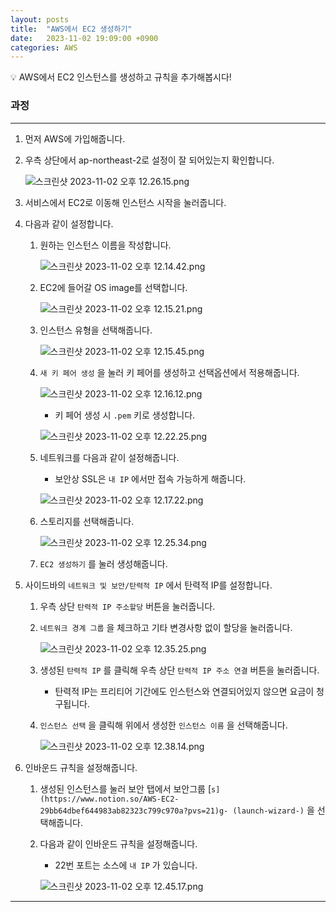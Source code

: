 ```yaml
---
layout: posts
title:  "AWS에서 EC2 생성하기"
date:   2023-11-02 19:09:00 +0900
categories: AWS
---
```

<aside>
💡 AWS에서 EC2 인스턴스를 생성하고 규칙을 추가해봅시다!

</aside>

### 과정

---

1. 먼저 AWS에 가입해줍니다.
    
    
2. 우측 상단에서 ap-northeast-2로 설정이 잘 되어있는지 확인합니다.
    
    ![스크린샷 2023-11-02 오후 12.26.15.png](AWS%E1%84%8B%E1%85%A6%E1%84%89%E1%85%A5%20EC2%20%E1%84%89%E1%85%A2%E1%86%BC%E1%84%89%E1%85%A5%E1%86%BC%E1%84%92%E1%85%A1%E1%84%80%E1%85%B5%2029bb64dbef644983ab82323c799c970a/%25E1%2584%2589%25E1%2585%25B3%25E1%2584%258F%25E1%2585%25B3%25E1%2584%2585%25E1%2585%25B5%25E1%2586%25AB%25E1%2584%2589%25E1%2585%25A3%25E1%2586%25BA_2023-11-02_%25E1%2584%258B%25E1%2585%25A9%25E1%2584%2592%25E1%2585%25AE_12.26.15.png)
    
3. 서비스에서 EC2로 이동해 인스턴스 시작을 눌러줍니다.
    
    
4. 다음과 같이 설정합니다.
    1. 원하는 인스턴스 이름을 작성합니다.
        
        ![스크린샷 2023-11-02 오후 12.14.42.png](AWS%E1%84%8B%E1%85%A6%E1%84%89%E1%85%A5%20EC2%20%E1%84%89%E1%85%A2%E1%86%BC%E1%84%89%E1%85%A5%E1%86%BC%E1%84%92%E1%85%A1%E1%84%80%E1%85%B5%2029bb64dbef644983ab82323c799c970a/%25E1%2584%2589%25E1%2585%25B3%25E1%2584%258F%25E1%2585%25B3%25E1%2584%2585%25E1%2585%25B5%25E1%2586%25AB%25E1%2584%2589%25E1%2585%25A3%25E1%2586%25BA_2023-11-02_%25E1%2584%258B%25E1%2585%25A9%25E1%2584%2592%25E1%2585%25AE_12.14.42.png)
        
    2. EC2에 들어갈 OS image를 선택합니다.
        
        ![스크린샷 2023-11-02 오후 12.15.21.png](AWS%E1%84%8B%E1%85%A6%E1%84%89%E1%85%A5%20EC2%20%E1%84%89%E1%85%A2%E1%86%BC%E1%84%89%E1%85%A5%E1%86%BC%E1%84%92%E1%85%A1%E1%84%80%E1%85%B5%2029bb64dbef644983ab82323c799c970a/%25E1%2584%2589%25E1%2585%25B3%25E1%2584%258F%25E1%2585%25B3%25E1%2584%2585%25E1%2585%25B5%25E1%2586%25AB%25E1%2584%2589%25E1%2585%25A3%25E1%2586%25BA_2023-11-02_%25E1%2584%258B%25E1%2585%25A9%25E1%2584%2592%25E1%2585%25AE_12.15.21.png)
        
    3. 인스턴스 유형을 선택해줍니다.
        
        ![스크린샷 2023-11-02 오후 12.15.45.png](AWS%E1%84%8B%E1%85%A6%E1%84%89%E1%85%A5%20EC2%20%E1%84%89%E1%85%A2%E1%86%BC%E1%84%89%E1%85%A5%E1%86%BC%E1%84%92%E1%85%A1%E1%84%80%E1%85%B5%2029bb64dbef644983ab82323c799c970a/%25E1%2584%2589%25E1%2585%25B3%25E1%2584%258F%25E1%2585%25B3%25E1%2584%2585%25E1%2585%25B5%25E1%2586%25AB%25E1%2584%2589%25E1%2585%25A3%25E1%2586%25BA_2023-11-02_%25E1%2584%258B%25E1%2585%25A9%25E1%2584%2592%25E1%2585%25AE_12.15.45.png)
        
    4. `새 키 페어 생성` 을 눌러 키 페어를 생성하고 선택옵션에서 적용해줍니다.
        
        ![스크린샷 2023-11-02 오후 12.16.12.png](AWS%E1%84%8B%E1%85%A6%E1%84%89%E1%85%A5%20EC2%20%E1%84%89%E1%85%A2%E1%86%BC%E1%84%89%E1%85%A5%E1%86%BC%E1%84%92%E1%85%A1%E1%84%80%E1%85%B5%2029bb64dbef644983ab82323c799c970a/%25E1%2584%2589%25E1%2585%25B3%25E1%2584%258F%25E1%2585%25B3%25E1%2584%2585%25E1%2585%25B5%25E1%2586%25AB%25E1%2584%2589%25E1%2585%25A3%25E1%2586%25BA_2023-11-02_%25E1%2584%258B%25E1%2585%25A9%25E1%2584%2592%25E1%2585%25AE_12.16.12.png)
        
        * 키 페어 생성 시 `.pem` 키로 생성합니다.
        
        ![스크린샷 2023-11-02 오후 12.22.25.png](AWS%E1%84%8B%E1%85%A6%E1%84%89%E1%85%A5%20EC2%20%E1%84%89%E1%85%A2%E1%86%BC%E1%84%89%E1%85%A5%E1%86%BC%E1%84%92%E1%85%A1%E1%84%80%E1%85%B5%2029bb64dbef644983ab82323c799c970a/%25E1%2584%2589%25E1%2585%25B3%25E1%2584%258F%25E1%2585%25B3%25E1%2584%2585%25E1%2585%25B5%25E1%2586%25AB%25E1%2584%2589%25E1%2585%25A3%25E1%2586%25BA_2023-11-02_%25E1%2584%258B%25E1%2585%25A9%25E1%2584%2592%25E1%2585%25AE_12.22.25.png)
        
    5. 네트워크를 다음과 같이 설정해줍니다.
        
        * 보안상 SSL은 `내 IP` 에서만 접속 가능하게 해줍니다.
        
        ![스크린샷 2023-11-02 오후 12.17.22.png](AWS%E1%84%8B%E1%85%A6%E1%84%89%E1%85%A5%20EC2%20%E1%84%89%E1%85%A2%E1%86%BC%E1%84%89%E1%85%A5%E1%86%BC%E1%84%92%E1%85%A1%E1%84%80%E1%85%B5%2029bb64dbef644983ab82323c799c970a/%25E1%2584%2589%25E1%2585%25B3%25E1%2584%258F%25E1%2585%25B3%25E1%2584%2585%25E1%2585%25B5%25E1%2586%25AB%25E1%2584%2589%25E1%2585%25A3%25E1%2586%25BA_2023-11-02_%25E1%2584%258B%25E1%2585%25A9%25E1%2584%2592%25E1%2585%25AE_12.17.22.png)
        
    6. 스토리지를 선택해줍니다.
        
        ![스크린샷 2023-11-02 오후 12.25.34.png](AWS%E1%84%8B%E1%85%A6%E1%84%89%E1%85%A5%20EC2%20%E1%84%89%E1%85%A2%E1%86%BC%E1%84%89%E1%85%A5%E1%86%BC%E1%84%92%E1%85%A1%E1%84%80%E1%85%B5%2029bb64dbef644983ab82323c799c970a/%25E1%2584%2589%25E1%2585%25B3%25E1%2584%258F%25E1%2585%25B3%25E1%2584%2585%25E1%2585%25B5%25E1%2586%25AB%25E1%2584%2589%25E1%2585%25A3%25E1%2586%25BA_2023-11-02_%25E1%2584%258B%25E1%2585%25A9%25E1%2584%2592%25E1%2585%25AE_12.25.34.png)
        
    7. `EC2 생성하기` 를 눌러 생성해줍니다.
    
5. 사이드바의 `네트워크 및 보안/탄력적 IP` 에서 탄력적 IP를 설정합니다.
    1. 우측 상단 `탄력적 IP 주소할당` 버튼을 눌러줍니다.
        
        
    2. `네트워크 경계 그룹` 을 체크하고 기타 변경사항 없이 할당을 눌러줍니다.
        
        ![스크린샷 2023-11-02 오후 12.35.25.png](AWS%E1%84%8B%E1%85%A6%E1%84%89%E1%85%A5%20EC2%20%E1%84%89%E1%85%A2%E1%86%BC%E1%84%89%E1%85%A5%E1%86%BC%E1%84%92%E1%85%A1%E1%84%80%E1%85%B5%2029bb64dbef644983ab82323c799c970a/%25E1%2584%2589%25E1%2585%25B3%25E1%2584%258F%25E1%2585%25B3%25E1%2584%2585%25E1%2585%25B5%25E1%2586%25AB%25E1%2584%2589%25E1%2585%25A3%25E1%2586%25BA_2023-11-02_%25E1%2584%258B%25E1%2585%25A9%25E1%2584%2592%25E1%2585%25AE_12.35.25.png)
        
    3. 생성된 `탄력적 IP` 를 클릭해 우측 상단 `탄력적 IP 주소 연결` 버튼을 눌러줍니다.
        
        * 탄력적 IP는 프리티어 기간에도 인스턴스와 연결되어있지 않으면 요금이 청구됩니다.
        
    4. `인스턴스 선택` 을 클릭해 위에서 생성한 `인스턴스 이름` 을 선택해줍니다.
        
        ![스크린샷 2023-11-02 오후 12.38.14.png](AWS%E1%84%8B%E1%85%A6%E1%84%89%E1%85%A5%20EC2%20%E1%84%89%E1%85%A2%E1%86%BC%E1%84%89%E1%85%A5%E1%86%BC%E1%84%92%E1%85%A1%E1%84%80%E1%85%B5%2029bb64dbef644983ab82323c799c970a/%25E1%2584%2589%25E1%2585%25B3%25E1%2584%258F%25E1%2585%25B3%25E1%2584%2585%25E1%2585%25B5%25E1%2586%25AB%25E1%2584%2589%25E1%2585%25A3%25E1%2586%25BA_2023-11-02_%25E1%2584%258B%25E1%2585%25A9%25E1%2584%2592%25E1%2585%25AE_12.38.14.png)
        
6. 인바운드 규칙을 설정해줍니다.
    1. 생성된 인스턴스를 눌러 보안 탭에서 보안그룹 [`s](https://www.notion.so/AWS-EC2-29bb64dbef644983ab82323c799c970a?pvs=21)g- (launch-wizard-)` 을 선택해줍니다.
    2. 다음과 같이 인바운드 규칙을 설정해줍니다.
        
        * 22번 포트는 소스에 `내 IP` 가 있습니다.
        
        ![스크린샷 2023-11-02 오후 12.45.17.png](AWS%E1%84%8B%E1%85%A6%E1%84%89%E1%85%A5%20EC2%20%E1%84%89%E1%85%A2%E1%86%BC%E1%84%89%E1%85%A5%E1%86%BC%E1%84%92%E1%85%A1%E1%84%80%E1%85%B5%2029bb64dbef644983ab82323c799c970a/%25E1%2584%2589%25E1%2585%25B3%25E1%2584%258F%25E1%2585%25B3%25E1%2584%2585%25E1%2585%25B5%25E1%2586%25AB%25E1%2584%2589%25E1%2585%25A3%25E1%2586%25BA_2023-11-02_%25E1%2584%258B%25E1%2585%25A9%25E1%2584%2592%25E1%2585%25AE_12.45.17.png)
        

---